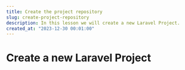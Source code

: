 ```yaml
---
title: Create the project repository
slug: create-project-repository
description: In this lesson we will create a new Laravel Project.
created_at: "2023-12-30 00:01:00"
---
```


# Create a new Laravel Project
